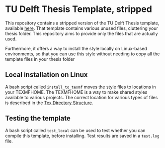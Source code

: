 # TU Delft Thesis Template, stripped

This repository contains a stripped version of the TU Delft Thesis template, available [here](https://www.tudelft.nl/en/tu-delft-corporate-design/downloads/). That template contains various unused files, cluttering your thesis folder. This repository aims to provide only the files that are actually used. 

Furthermore, it offers a way to install the style locally on Linux-based environments, so that you can use this style without needing to copy all the template files in your thesis folder

## Local installation on Linux
A bash script called `install_to_texmf` moves the style files to locations in your TEXMFHOME. The TEXMFHOME is a way to make shared styles available to various projects. The correct location for various types of files is described in the [Tex Directory Structure](http://www.tug.org/tds/tds.html#Introduction).
## Testing the template
A bash script called `test_local` can be used to test whether you can compile this template, before installing. Test results are saved in a `test.log` file.
